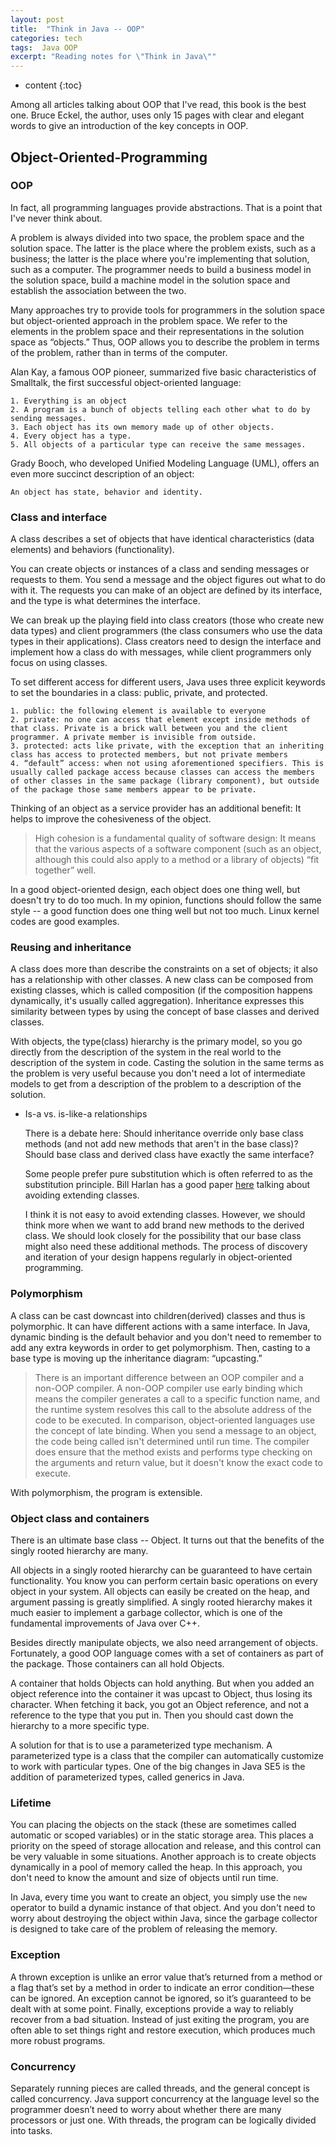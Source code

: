 ```yaml
---
layout: post
title:  "Think in Java -- OOP"
categories: tech
tags:  Java OOP
excerpt: "Reading notes for \"Think in Java\""
---
```


* content
{:toc}



Among all articles talking about OOP that I've read, this book is the best one. Bruce Eckel, the author, uses only 15 pages with clear and elegant words to give an introduction of the key concepts in OOP.

## Object-Oriented-Programming

### OOP

In fact, all programming languages provide abstractions. That is a point that I've never think about.

A problem is always divided into two space, the problem space and the solution space. The latter is the place where the problem exists, such as a business; the latter is the place where you're implementing that solution, such as a computer.
The programmer needs to build a business model in the solution space, build a machine model in the solution space and establish the association between the two.

Many approaches try to provide tools for programmers in the solution space but object-oriented approach in the problem space. We refer to the elements in the problem space and their representations in the solution space as “objects.” Thus, OOP allows you to describe the problem in terms of the problem, rather than in terms of the computer.

Alan Kay, a famous OOP pioneer, summarized five basic characteristics of Smalltalk, the first successful object-oriented language:

    1. Everything is an object
    2. A program is a bunch of objects telling each other what to do by sending messages.
    3. Each object has its own memory made up of other objects.
    4. Every object has a type.
    5. All objects of a particular type can receive the same messages.

Grady Booch, who developed Unified Modeling Language (UML), offers an even more succinct description of an object:

    An object has state, behavior and identity.


### Class and interface

A class describes a set of objects that have identical characteristics (data elements) and behaviors (functionality).

You can create objects or instances of a class and sending messages or requests to them. You send a message and the object figures out what to do with it. The requests you can make of an object are defined by its interface, and the type is what determines the interface.

We can break up the playing field into class creators (those who create new data types) and client programmers (the class consumers who use the data types in their applications). Class creators need to design the interface and implement how a class do with messages, while client programmers only focus on using classes.

To set different access for different users, Java uses three explicit keywords to set the boundaries in a class: public, private, and protected.

    1. public: the following element is available to everyone
    2. private: no one can access that element except inside methods of that class. Private is a brick wall between you and the client programmer. A private member is invisible from outside.
    3. protected: acts like private, with the exception that an inheriting class has access to protected members, but not private members
    4. “default” access: when not using aforementioned specifiers. This is usually called package access because classes can access the members of other classes in the same package (library component), but outside of the package those same members appear to be private.

Thinking of an object as a service provider has an additional benefit: It helps to improve the cohesiveness of the object.
> High cohesion is a fundamental quality of software design: It means that the various aspects of a software component (such as an object, although this could also apply to a method or a library of objects) “fit together” well.

In a good object-oriented design, each object does one thing well, but doesn't try to do too much. In my opinion, functions should follow the same style -- a good function does one thing well but not too much. Linux kernel codes are good examples.


### Reusing and inheritance

A class does more than describe the constraints on a set of objects; it also has a relationship with other classes. A new class can be composed from existing classes, which is called composition (if the composition happens dynamically, it's usually called aggregation). Inheritance expresses this similarity between types by using the concept of base classes and derived classes.

With objects, the type(class) hierarchy is the primary model, so you go directly from the description of the system in the real world to the description of the system in code. Casting the solution in the same terms as the problem is very useful because you don't need a lot of intermediate models to get from a description of the problem to a description of the solution.

* Is-a vs. is-like-a relationships

    There is a debate here: Should inheritance override only base class methods (and not add new methods that aren't in the base class)? Should base class and derived class have exactly the same interface?

    Some people prefer pure substitution which is often referred to as the substitution principle. Bill Harlan has a good paper [here](http://www.billharlan.com/papers/Avoid_extending_classes.html) talking about avoiding extending classes.

    I think it is not easy to avoid extending classes. However, we should think more when we want to add brand new methods to the derived class. We should look closely for the possibility that our base class might also need these additional methods. The process of discovery and iteration of your design happens regularly in object-oriented programming.


### Polymorphism

A class can be cast downcast into children(derived) classes and thus is polymorphic. It can have different actions with a same interface. In Java, dynamic binding is the default behavior and you don't need to remember to add any extra keywords in order to get polymorphism. Then, casting to a base type is moving up the inheritance diagram: “upcasting.”

> There is an important difference between an OOP compiler and a non-OOP compiler. A non-OOP compiler use early binding which means the compiler generates a call to a specific function name, and the runtime system resolves this call to the absolute address of the code to be executed. In comparison, object-oriented languages use the concept of late binding. When you send a message to an object, the code being called isn't determined until run time. The compiler does ensure that the method exists and performs type checking on the arguments and return value, but it doesn't know the exact code to execute.

With polymorphism, the program is extensible.


### Object class and containers

There is an ultimate base class -- Object. It turns out that the benefits of the singly rooted hierarchy are many.

All objects in a singly rooted hierarchy can be guaranteed to have certain functionality. You know you can perform certain basic operations on every object in your system. All objects can easily be created on the heap, and argument passing is greatly simplified. A singly rooted hierarchy makes it much easier to implement a garbage collector, which is one of the fundamental improvements of Java over C++.

Besides directly manipulate objects, we also need arrangement of objects. Fortunately, a good OOP language comes with a set of containers as part of the package. Those containers can all hold Objects.

A container that holds Objects can hold anything. But when you added an object reference into the container it was upcast to Object, thus losing its character. When fetching it back, you got an Object reference, and not a reference to the type that you put in. Then you should cast down the hierarchy to a more specific type.

A solution for that is to use a parameterized type mechanism. A parameterized type is a class that the compiler can automatically customize to work with particular types.
One of the big changes in Java SE5 is the addition of parameterized types, called generics in Java.


### Lifetime

You can placing the objects on the stack (these are sometimes called automatic or scoped variables) or in the static storage area. This places a priority on the speed of storage allocation and release, and this control can be very valuable in some situations. Another approach is to create objects dynamically in a pool of memory called the heap. In this approach, you don't need to know the amount and size of objects until run time.

In Java, every time you want to create an object, you simply use the `new` operator to build a dynamic instance of that object.
And you don't need to worry about destroying the object within Java, since the garbage collector is designed to take care of the problem of releasing the memory.


### Exception

A thrown exception is unlike an error value that’s returned from a method or a flag that’s set by a method in order to indicate an error condition—these can be ignored. An exception cannot be ignored, so it’s guaranteed to be dealt with at some point. Finally, exceptions provide a way to reliably recover from a bad situation. Instead of just exiting the program, you are often able to set things right and restore execution, which produces much more robust programs.


### Concurrency

Separately running pieces are called threads, and the general concept is called concurrency.
Java support concurrency at the language level so the programmer doesn’t need to worry about whether there are many processors or just one. With threads, the program can be logically divided into tasks.
